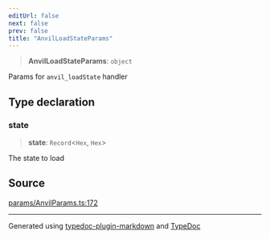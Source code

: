 ```yaml
---
editUrl: false
next: false
prev: false
title: "AnvilLoadStateParams"
---
```


> **AnvilLoadStateParams**: `object`

Params for `anvil_loadState` handler

## Type declaration

### state

> **state**: `Record`\<`Hex`, `Hex`\>

The state to load

## Source

[params/AnvilParams.ts:172](https://github.com/evmts/tevm-monorepo/blob/main/vm/api/src/params/AnvilParams.ts#L172)

***
Generated using [typedoc-plugin-markdown](https://www.npmjs.com/package/typedoc-plugin-markdown) and [TypeDoc](https://typedoc.org/)
